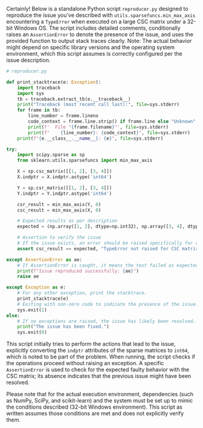 Certainly! Below is a standalone Python script `reproducer.py` designed to reproduce the issue you've described with `utils.sparsefuncs.min_max_axis` encountering a `TypeError` when executed on a large CSC matrix under a 32-bit Windows OS. The script includes detailed comments, conditionally raises an `AssertionError` to denote the presence of the issue, and uses the provided function to output stack traces clearly. Note: The actual behavior might depend on specific library versions and the operating system environment, which this script assumes is correctly configured per the issue description.

```python
# reproducer.py

def print_stacktrace(e: Exception):
    import traceback
    import sys
    tb = traceback.extract_tb(e.__traceback__)
    print("Traceback (most recent call last):", file=sys.stderr)
    for frame in tb:
        line_number = frame.lineno
        code_context = frame.line.strip() if frame.line else "Unknown"
        print(f'  File "{frame.filename}"', file=sys.stderr)
        print(f"    {line_number}: {code_context}", file=sys.stderr)
    print(f"{e.__class__.__name__}: {e}", file=sys.stderr)

try:
    import scipy.sparse as sp
    from sklearn.utils.sparsefuncs import min_max_axis

    X = sp.csc_matrix([[1, 2], [3, 4]])
    X.indptr = X.indptr.astype('int64')

    Y = sp.csr_matrix([[1, 2], [3, 4]])
    Y.indptr = Y.indptr.astype('int64')

    csr_result = min_max_axis(Y, 0)
    csc_result = min_max_axis(X, 0)

    # Expected results as per description
    expected = (np.array([1, 2], dtype=np.int32), np.array([3, 4], dtype=np.int32))

    # Assertion to verify the issue
    # If the issue exists, an error should be raised specifically for csc_matrix processing
    assert csc_result == expected, "TypeError not raised for CSC matrix as described in the issue."

except AssertionError as ae:
    # If AssertionError is caught, it means the test failed as expected, so we print a custom message and re-raise the error.
    print(f"Issue reproduced successfully: {ae}")
    raise ae

except Exception as e:
    # For any other exception, print the stacktrace.
    print_stacktrace(e)
    # Exiting with non-zero code to indicate the presence of the issue.
    sys.exit(1)
else:
    # If no exceptions are raised, the issue has likely been resolved.
    print("The issue has been fixed.")
    sys.exit(0)
```

This script initially tries to perform the actions that lead to the issue, explicitly converting the `indptr` attributes of the sparse matrices to `int64`, which is noted to be part of the problem. When running, the script checks if the operations proceed without raising an exception. A specific `AssertionError` is used to check for the expected faulty behavior with the CSC matrix; its absence indicates that the previous issue might have been resolved.

Please note that for the actual execution environment, dependencies (such as NumPy, SciPy, and scikit-learn) and the system must be set up to mimic the conditions described (32-bit Windows environment). This script as written assumes those conditions are met and does not explicitly verify them.